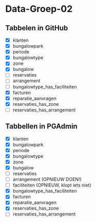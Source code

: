 # Data-Groep-02

## Tabbelen in GitHub

 - [x] klanten
 - [x] bungalowpark
 - [x] periode
 - [x] bungalowtype
 - [x] zone
 - [x] bungalow
 - [ ] reservaties
 - [ ] arrangement
 - [ ] bungalowtype_has_faciliteiten
 - [x] facturen
 - [x] reparatie_aanvragen
 - [x] reservaties_has_zone
 - [ ] reservaties_has_arrangement

## Tabbellen in PGAdmin
 - [x] klanten
 - [x] bungalowpark
 - [x] periode
 - [x] bungalowtype
 - [x] zone
 - [x] bungalow
 - [ ] reservaties
 - [ ] arrangement (OPNIEUW DOEN!)
 - [ ] faciliteiten (OPNIEUW, klopt iets niet)
 - [x] bungalowtype_has_faciliteiten
 - [x] facturen
 - [x] reparatie_aanvragen
 - [x] reservaties_has_zone
 - [ ] reservaties_has_arrangement
<!--stackedit_data:
eyJoaXN0b3J5IjpbMTk0ODA4NjcxNF19
-->

